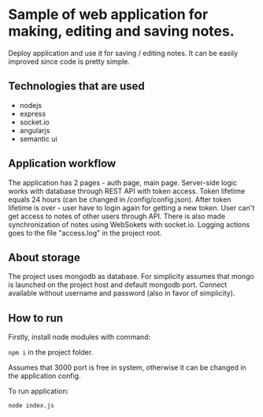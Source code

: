 # Sample of web application for making, editing and saving notes.
Deploy application and use it for saving / editing notes. It can be easily improved since code is pretty simple.

## Technologies that are used
* nodejs
* express
* socket.io
* angularjs
* semantic ui

## Application workflow
The application has 2 pages - auth page, main page.
Server-side logic works with database through REST API with token access. Token lifetime equals 24 hours (can be changed in /config/config.json). After token lifetime is over - user have to login again for getting a new token.
User can't get access to notes of other users through API.
There is also made synchronization of notes using WebSokets with socket.io.
Logging actions goes to the file "access.log" in the project root.

## About storage
The project uses mongodb as database.
For simplicity assumes that mongo is launched on the project host and default mongodb port.
Connect available without username and password (also in favor of simplicity).

## How to run
Firstly, install node modules with command:

```npm i``` in the project folder.

Assumes that 3000 port is free in system, otherwise it can be changed in the application config.

To run application: 

```node index.js```
